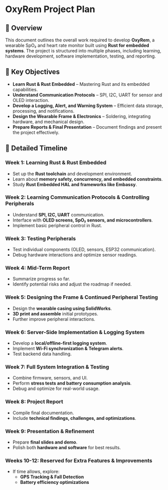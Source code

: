 # OxyRem Project Plan

## 📌 Overview

This document outlines the overall work required to develop **OxyRem**, a wearable SpO₂ and heart rate monitor built using **Rust for embedded systems**. The project is structured into multiple phases, including learning, hardware development, software implementation, testing, and reporting.

## 🚀 Key Objectives

- **Learn Rust & Rust Embedded** – Mastering Rust and its embedded capabilities.
- **Understand Communication Protocols** – SPI, I2C, UART for sensor and OLED interaction.
- **Develop a Logging, Alert, and Warning System** – Efficient data storage, processing, and notifications.
- **Design the Wearable Frame & Electronics** – Soldering, integrating hardware, and mechanical design.
- **Prepare Reports & Final Presentation** – Document findings and present the project effectively.

## 📅 Detailed Timeline

### **Week 1: Learning Rust & Rust Embedded**

- Set up the **Rust toolchain** and development environment.
- Learn about **memory safety, concurrency, and embedded constraints**.
- Study **Rust Embedded HAL and frameworks like Embassy**.

### **Week 2: Learning Communication Protocols & Controlling Peripherals**

- Understand **SPI, I2C, UART** communication.
- Interface with **OLED screens, SpO₂ sensors, and microcontrollers**.
- Implement basic peripheral control in Rust.

### **Week 3: Testing Peripherals**

- Test individual components (OLED, sensors, ESP32 communication).
- Debug hardware interactions and optimize sensor readings.

### **Week 4: Mid-Term Report**

- Summarize progress so far.
- Identify potential risks and adjust the roadmap if needed.

### **Week 5: Designing the Frame & Continued Peripheral Testing**

- Design the **wearable casing using SolidWorks**.
- **3D print and assemble** initial prototypes.
- Further improve peripheral interactions.

### **Week 6: Server-Side Implementation & Logging System**

- Develop a **local/offline-first logging system**.
- Implement **Wi-Fi synchronization & Telegram alerts**.
- Test backend data handling.

### **Week 7: Full System Integration & Testing**

- Combine firmware, sensors, and UI.
- Perform **stress tests and battery consumption analysis**.
- Debug and optimize for real-world usage.

### **Week 8: Project Report**

- Compile final documentation.
- Include **technical findings, challenges, and optimizations**.

### **Week 9: Presentation & Refinement**

- Prepare **final slides and demo**.
- Polish both **hardware and software** for best results.

### **Weeks 10-12: Reserved for Extra Features & Improvements**

- If time allows, explore:
  - **GPS Tracking & Fall Detection**
  - **Battery efficiency optimizations**
